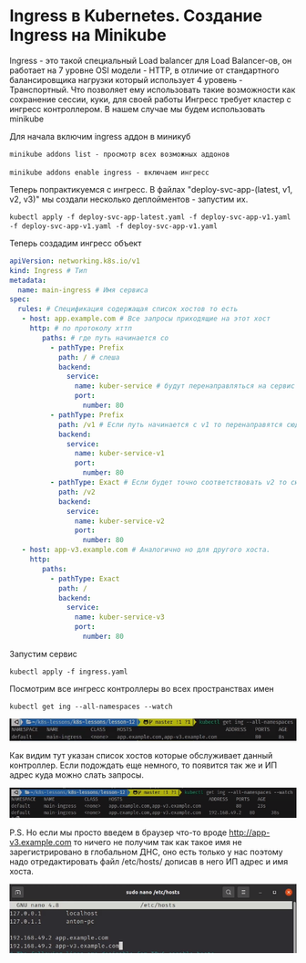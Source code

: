 # Ingress в Kubernetes. Создание Ingress на Minikube

Ingress - это такой специальный Load balancer для Load Balancer-ов, он работает на 7 уровне OSI модели - HTTP, в отличие
от стандартного балансировщика нагрузки который использует 4 уровень - Транспортный. Что позволяет ему использовать
такие
возможности как сохранение сессии, куки, для своей работы Ингресс требует кластер с ингресс контроллером. В нашем случае
мы будем использовать minikube

Для начала включим ingress аддон в миникуб

    minikube addons list - просмотр всех возможных аддонов

    minikube addons enable ingress - включаем ингресс

Теперь попрактикуемся с ингресс. В файлах "deploy-svc-app-(latest, v1, v2, v3)" мы создали несколько деплойментов -
запустим их.

    kubectl apply -f deploy-svc-app-latest.yaml -f deploy-svc-app-v1.yaml -f deploy-svc-app-v1.yaml -f deploy-svc-app-v1.yaml

Теперь создадим ингресс объект

```yaml
apiVersion: networking.k8s.io/v1
kind: Ingress # Тип
metadata:
  name: main-ingress # Имя сервиса
spec:
  rules: # Спецификация содержащая список хостов то есть 
   - host: app.example.com # Все запросы приходящие на этот хост 
     http: # по протоколу хттп 
        paths: # где путь начинается со 
          - pathType: Prefix 
            path: / # слеша
            backend:
              service:
                name: kuber-service # будут перенаправляться на сервис с таким именем.
                port: 
                  number: 80
          - pathType: Prefix
            path: /v1 # Если путь начинается с v1 то перенаправятся сюда.
            backend:
              service:
                name: kuber-service-v1
                port: 
                  number: 80
          - pathType: Exact # Если будет точно соответствовать v2 то сюда.
            path: /v2
            backend:
              service:
                name: kuber-service-v2
                port: 
                  number: 80
   - host: app-v3.example.com # Аналогично но для другого хоста.
     http:
        paths:
          - pathType: Exact
            path: /
            backend:
              service:
                name: kuber-service-v3
                port: 
                  number: 80
```

Запустим сервис

    kubectl apply -f ingress.yaml

Посмотрим все ингресс контроллеры во всех пространствах имен

    kubectl get ing --all-namespaces --watch

![img.png](images/img.png)

Как видим тут указан список хостов которые обслуживает данный контроллер. Если подождать еще немного, то появится так же
и ИП адрес куда можно слать запросы.

![img_1.png](images/img_1.png)

P.S. Но если мы просто введем в браузер что-то вроде http://app-v3.example.com то ничего не получим так как такое имя не
зарегистрировано в глобальном ДНС, оно есть только у нас поэтому надо отредактировать файл /etc/hosts/ дописав в него
ИП адрес и имя хоста.

![img_2.png](images/img_2.png)



